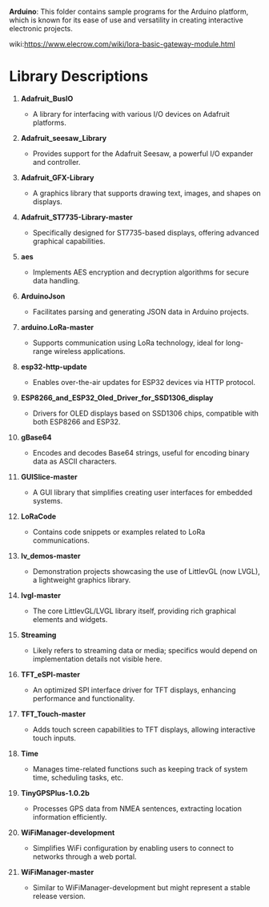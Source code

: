 **Arduino**: This folder contains sample programs for the Arduino platform, which is known for its ease of use and versatility in creating interactive electronic projects.

wiki:https://www.elecrow.com/wiki/lora-basic-gateway-module.html

# Library Descriptions

1. **Adafruit_BusIO**
   - A library for interfacing with various I/O devices on Adafruit platforms.

2. **Adafruit_seesaw_Library**
   - Provides support for the Adafruit Seesaw, a powerful I/O expander and controller.

3. **Adafruit_GFX-Library**
   - A graphics library that supports drawing text, images, and shapes on displays.

4. **Adafruit_ST7735-Library-master**
   - Specifically designed for ST7735-based displays, offering advanced graphical capabilities.

5. **aes**
   - Implements AES encryption and decryption algorithms for secure data handling.

6. **ArduinoJson**
   - Facilitates parsing and generating JSON data in Arduino projects.

7. **arduino.LoRa-master**
   - Supports communication using LoRa technology, ideal for long-range wireless applications.

8. **esp32-http-update**
   - Enables over-the-air updates for ESP32 devices via HTTP protocol.

9. **ESP8266_and_ESP32_Oled_Driver_for_SSD1306_display**
   - Drivers for OLED displays based on SSD1306 chips, compatible with both ESP8266 and ESP32.

10. **gBase64**
    - Encodes and decodes Base64 strings, useful for encoding binary data as ASCII characters.

11. **GUISlice-master**
    - A GUI library that simplifies creating user interfaces for embedded systems.

12. **LoRaCode**
    - Contains code snippets or examples related to LoRa communications.

13. **lv_demos-master**
    - Demonstration projects showcasing the use of LittlevGL (now LVGL), a lightweight graphics library.

14. **lvgl-master**
    - The core LittlevGL/LVGL library itself, providing rich graphical elements and widgets.

15. **Streaming**
    - Likely refers to streaming data or media; specifics would depend on implementation details not visible here.

16. **TFT_eSPI-master**
    - An optimized SPI interface driver for TFT displays, enhancing performance and functionality.

17. **TFT_Touch-master**
    - Adds touch screen capabilities to TFT displays, allowing interactive touch inputs.

18. **Time**
    - Manages time-related functions such as keeping track of system time, scheduling tasks, etc.

19. **TinyGPSPlus-1.0.2b**
    - Processes GPS data from NMEA sentences, extracting location information efficiently.

20. **WiFiManager-development**
    - Simplifies WiFi configuration by enabling users to connect to networks through a web portal.

21. **WiFiManager-master**
    - Similar to WiFiManager-development but might represent a stable release version.